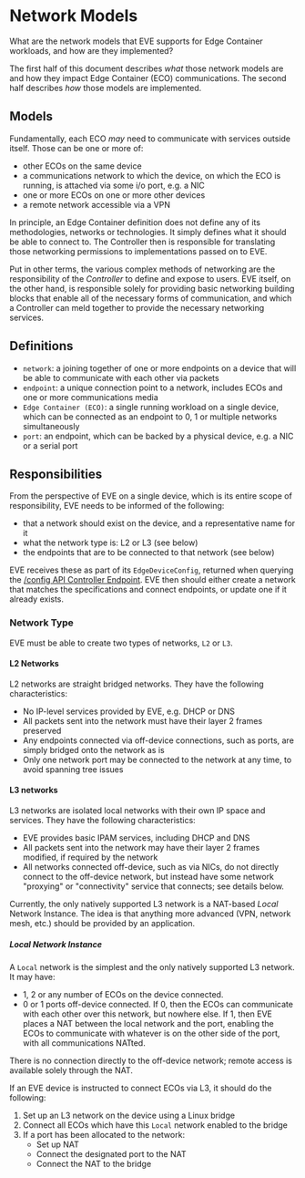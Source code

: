 # Network Models

What are the network models that EVE supports for Edge Container workloads, and how are they implemented?

The first half of this document describes _what_ those network models are and how they impact Edge Container (ECO) communications. The second half describes _how_ those models are implemented.

## Models

Fundamentally, each ECO _may_ need to communicate with services outside itself. Those can be one or more of:

* other ECOs on the same device
* a communications network to which the device, on which the ECO is running, is attached via some i/o port, e.g. a NIC
* one or more ECOs on one or more other devices
* a remote network accessible via a VPN

In principle, an Edge Container definition does not define any of its methodologies, networks or technologies. It simply defines what it should be able to connect to. The Controller then is responsible for translating those networking permissions to implementations passed on to EVE.

Put in other terms, the various complex methods of networking are the responsibility of the _Controller_ to define and expose to users. EVE itself, on the other hand, is responsible solely for providing basic networking building blocks that enable all of the necessary forms of communication, and which a Controller can meld together to provide the necessary networking services.

## Definitions

* `network`: a joining together of one or more endpoints on a device that will be able to communicate with each other via packets
* `endpoint`: a unique connection point to a network, includes ECOs and one or more communications media
* `Edge Container (ECO)`: a single running workload on a single device, which can be connected as an endpoint to 0, 1 or multiple networks simultaneously
* `port`: an endpoint, which can be backed by a physical device, e.g. a NIC or a serial port

## Responsibilities

From the perspective of EVE on a single device, which is its entire scope of responsibility, EVE needs to be informed of the following:

* that a network should exist on the device, and a representative name for it
* what the network type is: L2 or L3 (see below)
* the endpoints that are to be connected to that network (see below)

EVE receives these as part of its `EdgeDeviceConfig`, returned when querying the [/config API Controller Endpoint](../api/README.md#Configuration). EVE then should either create a network that matches the specifications and connect endpoints, or update one if it already exists.

### Network Type

EVE must be able to create two types of networks, `L2` or `L3`.

#### L2 Networks

L2 networks are straight bridged networks. They have the following characteristics:

* No IP-level services provided by EVE, e.g. DHCP or DNS
* All packets sent into the network must have their layer 2 frames preserved
* Any endpoints connected via off-device connections, such as ports, are simply bridged onto the network as is
* Only one network port may be connected to the network at any time, to avoid spanning tree issues

#### L3 networks

L3 networks are isolated local networks with their own IP space and services. They have the following characteristics:

* EVE provides basic IPAM services, including DHCP and DNS
* All packets sent into the network may have their layer 2 frames modified, if required by the network
* All networks connected off-device, such as via NICs, do not directly connect to the off-device network, but instead have some network "proxying" or "connectivity" service that connects; see details below.

Currently, the only natively supported L3 network is a NAT-based _Local_ Network Instance.
The idea is that anything more advanced (VPN, network mesh, etc.) should be provided by an application.

##### Local Network Instance

A `Local` network is the simplest and the only natively supported L3 network. It may have:

* 1, 2 or any number of ECOs on the device connected.
* 0 or 1 ports off-device connected. If 0, then the ECOs can communicate with each other over this network, but nowhere else. If 1, then EVE places a NAT between the local network and the port, enabling the ECOs to communicate with whatever is on the other side of the port, with all communications NATted.

There is no connection directly to the off-device network; remote access is available solely through the NAT.

If an EVE device is instructed to connect ECOs via L3, it should do the following:

1. Set up an L3 network on the device using a Linux bridge
1. Connect all ECOs which have this `Local` network enabled to the bridge
1. If a port has been allocated to the network:
   * Set up NAT
   * Connect the designated port to the NAT
   * Connect the NAT to the bridge
